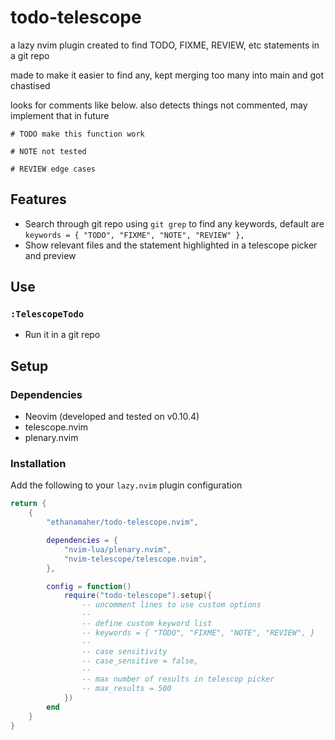 # todo-telescope
a lazy nvim plugin created to find TODO, FIXME, REVIEW, etc statements in a git repo

made to make it easier to find any, kept merging too many into main and got chastised

looks for comments like below. also detects things not commented, may implement that in future
```
# TODO make this function work

# NOTE not tested

# REVIEW edge cases
```

## Features
* Search through git repo using `git grep` to find any keywords, default are `keywords = { "TODO", "FIXME", "NOTE", "REVIEW" },`
* Show relevant files and the statement highlighted in a telescope picker and preview
## Use
### `:TelescopeTodo`
* Run it in a git repo
## Setup
### Dependencies
* Neovim (developed and tested on v0.10.4)
* telescope.nvim
* plenary.nvim
### Installation
Add the following to your `lazy.nvim` plugin configuration
```lua
return {
    {
        "ethanamaher/todo-telescope.nvim",

        dependencies = {
            "nvim-lua/plenary.nvim",
            "nvim-telescope/telescope.nvim",
        },

        config = function()
            require("todo-telescope").setup({
                -- uncomment lines to use custom options
                --
                -- define custom keyword list
                -- keywords = { "TODO", "FIXME", "NOTE", "REVIEW", }
                --
                -- case sensitivity
                -- case_sensitive = false,
                --
                -- max number of results in telescop picker
                -- max_results = 500
            })
        end
    }
}


```
